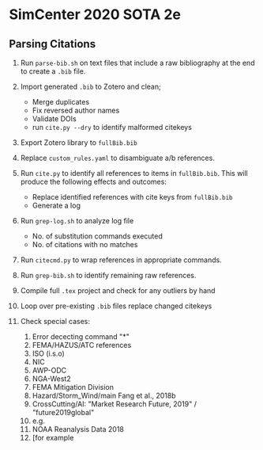 # SimCenter 2020 SOTA 2e


## Parsing Citations

1. Run `parse-bib.sh` on text files that include a raw bibliography at the end to create a `.bib` file.
2. Import generated `.bib` to Zotero and clean;
    - Merge duplicates
    - Fix reversed author names
    - Validate DOIs
    - run `cite.py --dry` to identify malformed citekeys
3. Export Zotero library to `fullBib.bib`
4. Replace `custom_rules.yaml` to disambiguate a/b references.
5. Run `cite.py` to identify all references to items in `fullBib.bib`. This will produce the following effects and outcomes:
    - Replace identified references with cite keys from `fullBib.bib`
    - Generate a log
6. Run `grep-log.sh` to analyze log file
    - No. of substitution commands executed
    - No. of citations with no matches
7. Run `citecmd.py` to wrap references in appropriate commands.

8. Run `grep-bib.sh` to identify remaining raw references.
9. Compile full `.tex` project and check for any outliers by hand
10. Loop over pre-existing `.bib` files replace changed citekeys
11. Check special cases:
    1. Error dececting command "*"
    2. FEMA/HAZUS/ATC references
    3. ISO (i.s.o)
    4. NIC
    5. AWP-ODC
    6. NGA-West2
    7. FEMA Mitigation Division
    8. Hazard/Storm_Wind/main Fang et al., 2018b
    9. CrossCutting/AI: "Market Research Future, 2019" / "future2019global"
    10. e.g.
    11. NOAA Reanalysis Data 2018
    12. [for example
